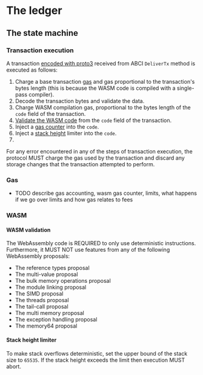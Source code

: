 # The ledger

## The state machine

### Transaction execution

A transaction [encoded with proto3](./encoding.md#transactions) received from ABCI `DeliverTx` method is executed as follows:

1. Charge a base transaction [gas](#gas) and gas proportional to the transaction's bytes length (this is because the WASM code is compiled with a single-pass compiler).
1. Decode the transaction bytes and validate the data.
1. Charge WASM compilation gas, proportional to the bytes length of the `code` field of the transaction.
1. [Validate the WASM code](#wasm-validation) from the `code` field of the transaction.
1. Inject a [gas counter](#gas) into the `code`.
1. Inject a [stack height](#stack-height-limiter) limiter into the `code`.
1. 

For any error encountered in any of the steps of transaction execution, the protocol MUST charge the gas used by the transaction and discard any storage changes that the transaction attempted to perform.


### Gas

- TODO describe gas accounting, wasm gas counter, limits, what happens if we go over limits and how gas relates to fees

### WASM

#### WASM validation

The WebAssembly code is REQUIRED to only use deterministic instructions. Furthermore, it MUST NOT use features from any of the following WebAssembly proposals:

- The reference types proposal
- The multi-value proposal
- The bulk memory operations proposal
- The module linking proposal
- The SIMD proposal
- The threads proposal
- The tail-call proposal
- The multi memory proposal
- The exception handling proposal
- The memory64 proposal

#### Stack height limiter

To make stack overflows deterministic, set the upper bound of the stack size to `65535`. If the stack height exceeds the limit then execution MUST abort.

